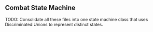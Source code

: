 ## Combat State Machine

TODO: Consolidate all these files into one state machine class that uses Discriminated Unions to represent distinct states.
